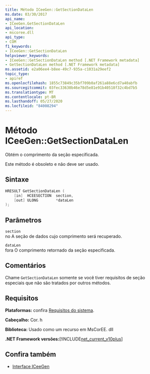 ```yaml
---
title: Método ICeeGen::GetSectionDataLen
ms.date: 03/30/2017
api_name:
- ICeeGen.GetSectionDataLen
api_location:
- mscoree.dll
api_type:
- COM
f1_keywords:
- ICeeGen::GetSectionDataLen
helpviewer_keywords:
- ICeeGen::GetSectionDataLen method [.NET Framework metadata]
- GetSectionDataLen method [.NET Framework metadata]
ms.assetid: e2a06ee4-b8ee-49c7-935a-c1031a29eef2
topic_type:
- apiref
ms.openlocfilehash: 1855c73849c35bf709b0af261a88e6cd7a40abfb
ms.sourcegitcommit: 03fec33630b46e78d5e81e91b40518f32c4bd7b5
ms.translationtype: MT
ms.contentlocale: pt-BR
ms.lasthandoff: 05/27/2020
ms.locfileid: "84008294"
---
```

# <a name="iceegengetsectiondatalen-method"></a>Método ICeeGen::GetSectionDataLen
Obtém o comprimento da seção especificada.  
  
 Este método é obsoleto e não deve ser usado.  
  
## <a name="syntax"></a>Sintaxe  
  
```cpp  
HRESULT GetSectionDataLen (  
    [in]  HCEESECTION  section,  
    [out] ULONG        *dataLen  
);  
```  
  
## <a name="parameters"></a>Parâmetros  
 `section`  
 no A seção de dados cujo comprimento será recuperado.  
  
 `dataLen`  
 fora O comprimento retornado da seção especificada.  
  
## <a name="remarks"></a>Comentários  
 Chame `GetSectionDataLen` somente se você tiver requisitos de seção especiais que não são tratados por outros métodos.  
  
## <a name="requirements"></a>Requisitos  
 **Plataformas:** confira [Requisitos do sistema](../../get-started/system-requirements.md).  
  
 **Cabeçalho:** Cor. h  
  
 **Biblioteca:** Usado como um recurso em MsCorEE. dll  
  
 **.NET Framework versões:**[!INCLUDE[net_current_v10plus](../../../../includes/net-current-v10plus-md.md)]  
  
## <a name="see-also"></a>Confira também

- [Interface ICeeGen](iceegen-interface.md)
